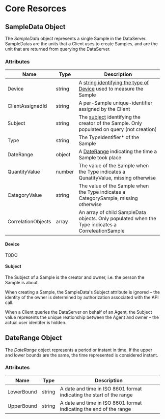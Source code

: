 # Core Resorces

## SampleData Object

The _SampleData_ object represents a single Sample in the DataServer. SampleDatas are the units that a Client uses to create Samples, and are the unit that are returned from querying the DataServer.


### Attributes

|Name|Type|Description|
|-|-|-|
|Device|string|A [string identifying the type of Device](#device) used to measure the Sample|
|ClientAssignedId|string|A per-Sample unique-identifier assigned by the Client|
|Subject|string|The [subject](#subject) identifying the creator of the Sample. Only populated on query (not creation)|
|Type|string|The TypeIdentifier* of the Sample|
|DateRange|object|A [DateRange](#daterange-object) indicating the time a Sample took place|
|QuantityValue|number|The value of the Sample when the Type indicates a QunatityValue, missing otherwise|
|CategoryValue|string|The value of the Sample when the Type indicates a CategorySample, missing otherwise|
|CorrelationObjects|array|An array of child SampleData objects. Only populated when the Type indicates a CorreleationSample|

#### Device

TODO

#### Subject

The Subject of a Sample is the creator and owner, i.e. the person the Sample is about.

When creating a Sample, the SampleData's Subject attribute is ignored – the identity of the owner is determined by authorization associated with the API call.

When a Client queries the DataServer on behalf of an Agent, the Subject value represents the unique reationship between the Agent and owner – the actual user identifer is hidden.



## DateRange Object

The _DateRange_ object represents a period or instant in time. If the upper and lower bounds are the same, the time represented is considered instant.

### Attributes

| Name       | Type   | Description |
|------------|--------|-------------|
| LowerBound | string | A date and time in ISO 8601 format indicating the start of the range |
| UpperBound | string | A date and time in ISO 8601 format indicating the end of the range   |
